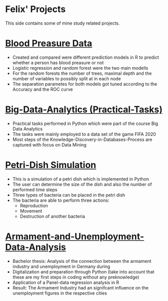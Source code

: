 # Felix' Projects
This side contains some of mine study related projects.

# [Blood Preasure Data](https://github.com/ffikowski/Blood-Preasure-Data)
- Created and compared were different prediction models in R to predict whether a person has blood preasure or not
- Logistic regression and random forest were the two main modells
- For the random forests the number of trees, maximal depth and the number of variables to possibly split at in each node
- The separation parametes for both models got tuned according to the Accuracy and the ROC curve

# [Big-Data-Analytics (Practical-Tasks)](https://github.com/ffikowski/Big-Data-Analytics-Practical-Tasks-)
- Practical tasks performed in Python which were part of the course Big Data Analytics
- The tasks were mainly employed to a data set of the game FIFA 2020
- Most steps of the Knowledge-Discovery-in-Databases-Process are captured with focus on Data Mining

# [Petri-Dish Simulation](https://github.com/ffikowski/Petri-Dish)
- This is a simulation of a petri dish which is implemented in Python
- The user can determine the size of the dish and also the number of performed time steps
- Three types of bacteria can be placed in the petri dish
- The bacteria are able to perform three actions:
  - Reproduction
  - Movement
  - Destruction of another bacteria

# [Armament-and-Unemployment-Data-Analysis](https://github.com/ffikowski/Armament-and-unemployment-data-analysis)
- Bachelor thesis: Analysis of the connection between the armament industry and unemployment in Germany during 
- Digitalization and preparation through Python (take into account that these are my first steps in coding without any preknowledge)
- Application of a Panel-data regression analysis in R
- Result: The Armament Industry had an signifcant influence on the unemployment figures in the respective cities
